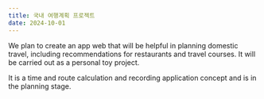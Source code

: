 ```yaml
---
title: 국내 여행계획 프로젝트
date: 2024-10-01
---
```



We plan to create an app web that will be helpful in planning domestic travel, including recommendations for restaurants and travel courses. It will be carried out as a personal toy project.

<!--more-->

It is a time and route calculation and recording application concept and is in the planning stage.